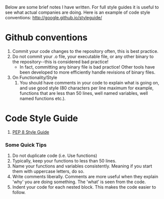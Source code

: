 Below are some brief notes I have written. For full style guides it is useful to see what actual companies are doing. Here is an example of code style conventions: http://google.github.io/styleguide/

# Github conventions

1. Commit your code changes to the repository often, this is best practice.
2. Do not commit your .o file, your executable file, or any other binary to the repository--this is considered bad practice! 
	- In fact, committing any binary file is bad practice! Other tools have been developed to more efficiently handle revisions of binary files.
4. On Functionality/Style
	1. You should have comments in your code to explain what is going on, and use good style (80 characters per line maximum for example, functions that are less than 50 lines, well named variables, well named functions etc.).

# Code Style Guide

1. [PEP 8 Style Guide](https://peps.python.org/pep-0008/)
	
### Some Quick Tips

1. Do not duplicate code (i.e. Use functions)
2. Typically, keep your functions to less than 50 lines.
3. Name your functions and variables consistently. Meaning if you start them with uppercase letters, do so.  
4. Write comments liberally. Comments are more useful when they explain 'why' you are doing something. The 'what' is seen from the code.
5. Indent your code for each nested block. This makes the code easier to follow.
